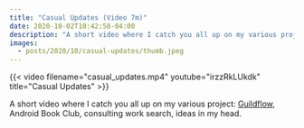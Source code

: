 ```yaml
---
title: "Casual Updates (Video 7m)"
date: 2020-10-02T10:42:58-04:00
description: "A short video where I catch you all up on my various project: Guildflow, Android Book Club, consulting work search, ideas in my head."
images:
  - posts/2020/10/casual-updates/thumb.jpeg
---
```


{{< video filename="casual_updates.mp4" youtube="irzzRkLUkdk" title="Casual Updates" >}}

A short video where I catch you all up on my various project: [Guildflow](/projects/guildflow/), Android Book Club, consulting work search, ideas in my head. 
